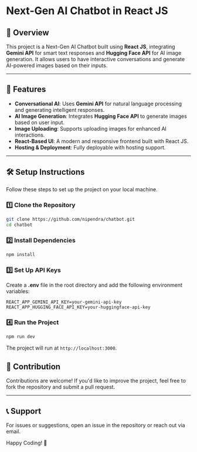# Next-Gen AI Chatbot in React JS

## 🚀 Overview
This project is a Next-Gen AI Chatbot built using **React JS**, integrating **Gemini API** for smart text responses and **Hugging Face API** for AI image generation. It allows users to have interactive conversations and generate AI-powered images based on their inputs.

---

## 📌 Features
- **Conversational AI**: Uses **Gemini API** for natural language processing and generating intelligent responses.
- **AI Image Generation**: Integrates **Hugging Face API** to generate images based on user input.
- **Image Uploading**: Supports uploading images for enhanced AI interactions.
- **React-Based UI**: A modern and responsive frontend built with React JS.
- **Hosting & Deployment**: Fully deployable with hosting support.

---

## 🛠️ Setup Instructions
Follow these steps to set up the project on your local machine.

### 1️⃣ Clone the Repository
```bash
git clone https://github.com/nipendra/chatbot.git
cd chatbot
```

### 2️⃣ Install Dependencies
```bash
npm install
```

### 3️⃣ Set Up API Keys
Create a **.env** file in the root directory and add the following environment variables:
```plaintext
REACT_APP_GEMINI_API_KEY=your-gemini-api-key
REACT_APP_HUGGING_FACE_API_KEY=your-huggingface-api-key
```

### 4️⃣ Run the Project
```bash
npm run dev
```
The project will run at `http://localhost:3000`.

## 🤝 Contribution
Contributions are welcome! If you'd like to improve the project, feel free to fork the repository and submit a pull request.

---

## 📞 Support
For issues or suggestions, open an issue in the repository or reach out via email.

Happy Coding! 🎉


